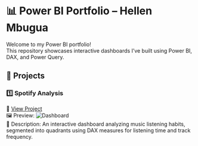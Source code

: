 # 📊 Power BI Portfolio – Hellen Mbugua

Welcome to my Power BI portfolio!  
This repository showcases interactive dashboards I’ve built using Power BI, DAX, and Power Query.  



## 🚀 Projects

### 1️⃣ Spotify Analysis
📂 [View Project](./Project-1_ListeningTime)  
🖼️ Preview: ![Dashboard](./Project-1_ListeningTime/Screenshots/dashboard.png)  
🔎 Description: An interactive dashboard analyzing music listening habits, segmented into quadrants using DAX measures for listening time and track frequency.

